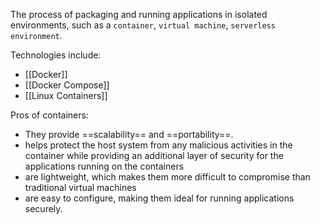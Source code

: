 The process of packaging and running applications in isolated environments, such as a `container`, `virtual machine`, `serverless environment`.

Technologies include:
- [[Docker]]
- [[Docker Compose]]
- [[Linux Containers]]

Pros of containers:
- They provide ==scalability== and ==portability==.
- helps protect the host system from any malicious activities in the container while providing an additional layer of security for the applications running on the containers
- are lightweight, which makes them more difficult to compromise than traditional virtual machines
- are easy to configure, making them ideal for running applications securely.
